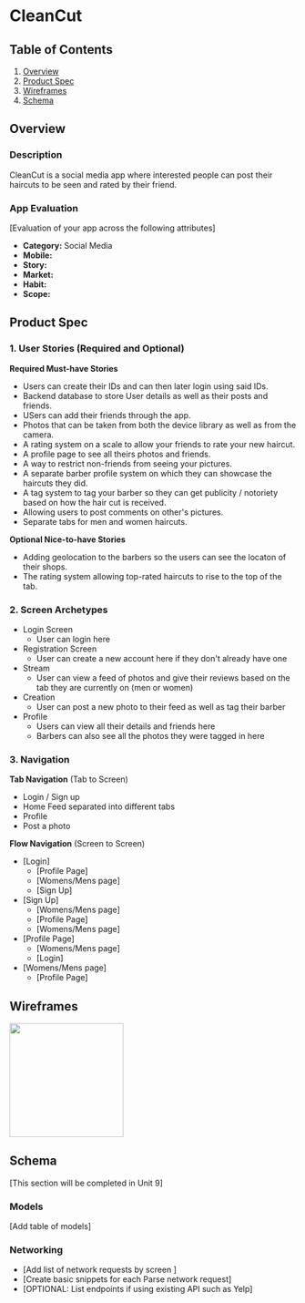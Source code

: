 # **CleanCut**

## Table of Contents
1. [Overview](#Overview)
1. [Product Spec](#Product-Spec)
1. [Wireframes](#Wireframes)
2. [Schema](#Schema)

## Overview
### Description
CleanCut is a social media app where interested people can post their haircuts to be seen and rated by their friend.

### App Evaluation
[Evaluation of your app across the following attributes]
- **Category:** Social Media
- **Mobile:**
- **Story:**
- **Market:**
- **Habit:**
- **Scope:**

## Product Spec

### 1. User Stories (Required and Optional)

**Required Must-have Stories**

* Users can create their IDs and can then later login using said IDs.
* Backend database to store User details as well as their posts and friends.
* USers can add their friends through the app.
* Photos that can be taken from both the device library as well as from the camera.
* A rating system on a scale to allow your friends to rate your new haircut.
* A profile page to see all theirs photos and friends.
* A way to restrict non-friends from seeing your pictures.
* A separate barber profile system on which they can showcase the haircuts they did.
* A tag system to tag your barber so they can get publicity / notoriety based on how the hair cut is received.
* Allowing users to post comments on other's pictures.
* Separate tabs for men and women haircuts.


**Optional Nice-to-have Stories**

* Adding geolocation to the barbers so the users can see the locaton of their shops.
* The rating system allowing top-rated haircuts to rise to the top of the tab.

### 2. Screen Archetypes

* Login Screen
  *  User can login here
* Registration Screen
  *  User can create a new account here if they don't already have one
* Stream 
  *  User can view a feed of photos and give their reviews based on the tab they are currently on (men or women)
* Creation
  *  User can post a new photo to their feed as well as tag their barber
* Profile
  *  Users can view all their details and friends here
  *  Barbers can also see all the photos they were tagged in here
        
### 3. Navigation

**Tab Navigation** (Tab to Screen)

* Login / Sign up
* Home Feed separated into different tabs
* Profile
* Post a photo

**Flow Navigation** (Screen to Screen)

* [Login]
   * [Profile Page]
   * [Womens/Mens page]
   * [Sign Up]
* [Sign Up]
   * [Womens/Mens page]
   * [Profile Page]
   * [Womens/Mens page]
* [Profile Page]
   * [Womens/Mens page]
   * [Login]
* [Womens/Mens page]
   * [Profile Page]

## Wireframes
<img src="https://i.imgur.com/lYHn37F.jpg" height=200>


## Schema 
[This section will be completed in Unit 9]
### Models
[Add table of models]
### Networking
- [Add list of network requests by screen ]
- [Create basic snippets for each Parse network request]
- [OPTIONAL: List endpoints if using existing API such as Yelp]
